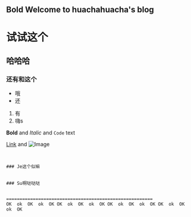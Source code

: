 ## **Bold** Welcome to huachahuacha's blog

# 试试这个
## 哈哈哈
### 还有和这个

- 哦
- 还

1. 有
2. 嗨s

**Bold** and _Italic_ and `Code` text

[Link](url) and ![Image](src)
```


### Je这个似嘛


### Su啊哒哒哒


=======================================================
OK  ok  OK  ok  OK OK  ok  OK  ok  OK OK  ok  OK  ok  OK OK  ok  OK  ok  OK 
